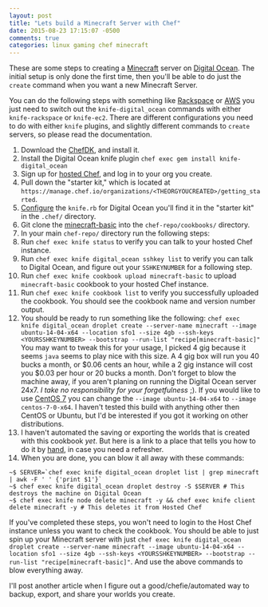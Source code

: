 ```yaml
---
layout: post
title: "Lets build a Minecraft Server with Chef"
date: 2015-08-23 17:15:07 -0500
comments: true
categories: linux gaming chef minecraft
---
```


These are some steps to creating a [Minecraft](https://minecraft.net/) server on [Digital Ocean](https://www.digitalocean.com/). The initial setup is only done the first time, then you'll be able to do just the `create` command when you want a new Minecraft Server.

You can do the following steps with something like [Rackspace](http://www.rackspace.com/) or [AWS](http://aws.amazon.com/) you just need to switch out the `knife-digital_ocean` commands with either `knife-rackspace` or `knife-ec2`. There are different configurations you need to do with either `knife` plugins, and slightly different commands to `create` servers, so please read the documentation.

1. Download the [ChefDK](https://downloads.chef.io/chef-dk/), and install it.
1. Install the Digital Ocean knife plugin `chef exec gem install knife-digital_ocean`
1. Sign up for [hosted Chef](https://manage.chef.io/signup), and log in to your org you create.
1. Pull down the "starter kit," which is located at `https://manage.chef.io/organizations/<THEORGYOUCREATED>/getting_started`.
1. [Configure](https://github.com/rmoriz/knife-digital_ocean#configuration) the `knife.rb` for Digital Ocean you'll find it in the "starter kit" in the `.chef/` directory.
1. Git clone the [minecraft-basic](https://github.com/jjasghar/minecraft-basic) into the `chef-repo/cookbooks/` directory.
1. In your main `chef-repo/` directory run the following steps:
  1. Run `chef exec knife status` to verify you can talk to your hosted Chef instance.
  1. Run `chef exec knife digital_ocean sshkey list` to verify you can talk to Digital Ocean, and figure out your `SSHKEYNUMBER` for a following step.
  1. Run `chef exec knife cookbook upload minecraft-basic` to upload `minecraft-basic` cookbook to your hosted Chef instance.
  1. Run `chef exec knife cookbook list` to verify you successfully uploaded the cookbook. You should see the cookbook name and version number output.
1. You should be ready to run something like the following: `chef exec knife digital_ocean droplet create --server-name minecraft --image ubuntu-14-04-x64 --location sfo1 --size 4gb --ssh-keys <YOURSSHKEYNUMBER> --bootstrap --run-list "recipe[minecraft-basic]"` You may want to tweak this for your usage, I picked 4 gig because it seems `java` seems to play nice with this size. A 4 gig box will run you 40 bucks a month, or $0.06 cents an hour, while a 2 gig instance will cost you $0.03 per hour or 20 bucks a month. Don't forget to blow the machine away, if you aren't planing on running the Digital Ocean server 24x7. _I take no responsibility for your forgetfulness_ ;).  If you would like to use [CentOS 7](https://www.centos.org/) you can change the `--image ubuntu-14-04-x64` to `--image centos-7-0-x64`. I haven't tested this build with anything other then CentOS or Ubuntu, but I'd be interested if you got it working on other distributions.
1. I haven't automated the saving or exporting the worlds that is created with this cookbook _yet_. But here is a link to a place that tells you how to do it by [hand](http://www.howtogeek.com/202591/how-to-backup-your-minecraft-worlds-mods-and-more/), in case you need a refresher.
1. When you are done, you can blow it all away with these commands:

```
~$ SERVER=`chef exec knife digital_ocean droplet list | grep minecraft | awk -F ' ' {'print $1'}`
~$ chef exec knife digital_ocean droplet destroy -S $SERVER # This destroys the machine on Digital Ocean
~$ chef exec knife node delete minecraft -y && chef exec knife client delete minecraft -y # This deletes it from Hosted Chef
```

If you've completed these steps, you won't need to login to the Host Chef instance unless you want to check the cookbook. You should be able to just spin up your Minecraft server with just `chef exec knife digital_ocean droplet create --server-name minecraft --image ubuntu-14-04-x64 --location sfo1 --size 4gb --ssh-keys <YOURSSHKEYNUMBER> --bootstrap --run-list "recipe[minecraft-basic]"`. And use the above commands to blow everything away.

I'll post another article when I figure out a good/chefie/automated way to backup, export, and share your worlds you create.
